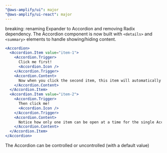 ```yaml
---
"@aws-amplify/ui": major
"@aws-amplify/ui-react": major
---
```


breaking: renaming Expander to Accordion and removing Radix dependency. The Accordion component is now built with `<details>` and `<summary>` elements to handle showing/hiding content.

```jsx
<Accordion>
  <Accordion.Item value="item-1">
    <Accordion.Trigger>
      Click me first!
      <Accordion.Icon />
    </Accordion.Trigger>
    <Accordion.Content>
      Now when you click the second item, this item will automatically collapse.
    </Accordion.Content>
  </Accordion.Item>
  <Accordion.Item value="item-2">
    <Accordion.Trigger>
      Then click me!
      <Accordion.Icon />
    </Accordion.Trigger>
    <Accordion.Content>
      Notice how only one item can be open at a time for the single Accordion type.
    </Accordion.Content>
  </Accordion.Item>
</Accordion>
```

The Accordion can be controlled or uncontrolled (with a default value)
